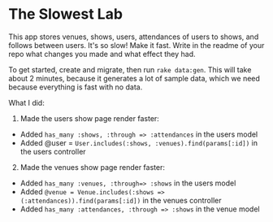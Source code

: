 # The Slowest Lab

This app stores venues, shows, users, attendances of users to shows, and follows between users.  It's so slow!  Make it fast.  Write in the readme of your repo what changes you made and what effect they had.

To get started, create and migrate, then run `rake data:gen`.  This will take about 2 minutes, because it generates a lot of sample data, which we need because everything is fast with no data.

What I did:
1) Made the users show page render faster:
  - Added ```has_many :shows, :through => :attendances``` in the users model
  - Added @user = `User.includes(:shows, :venues).find(params[:id])` in the users controller
2) Made the venues show page render faster:
  - Added ```has_many :venues, :through=> :shows``` in the users model
  - Added ```@venue = Venue.includes(:shows => (:attendances)).find(params[:id])``` in the venues controller
  - Added ```has_many :attendances, :through => :shows``` in the venue model